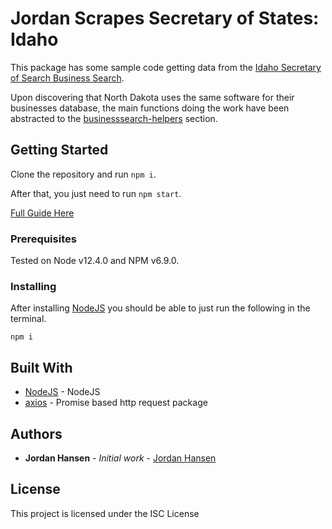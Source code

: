 # Jordan Scrapes Secretary of States: Idaho

This package has some sample code getting data from the [Idaho Secretary of Search Business Search](https://sosbiz.idaho.gov/search/business). 

Upon discovering that North Dakota uses the same software for their businesses database, the main functions doing the work have been abstracted to the [businesssearch-helpers](https://github.com/aarmora/jordan-scrapes-secretary-of-states/tree/master/src/businesssearch-helpers) section.

## Getting Started

Clone the repository and run `npm i`. 

After that, you just need to run `npm start`.

[Full Guide Here](https://javascriptwebscrapingguy.com/jordan-scrapes-secretary-of-states-idaho/)

### Prerequisites

Tested on Node v12.4.0 and NPM v6.9.0.

### Installing

After installing [NodeJS](https://nodejs.org/en/) you should be able to just run the following in the terminal.

```
npm i
```

## Built With

* [NodeJS](https://nodejs.org/en/) - NodeJS
* [axios](https://github.com/axios/axios) - Promise based http request package

## Authors

* **Jordan Hansen** - *Initial work* - [Jordan Hansen](https://github.com/aarmora)


## License

This project is licensed under the ISC License

